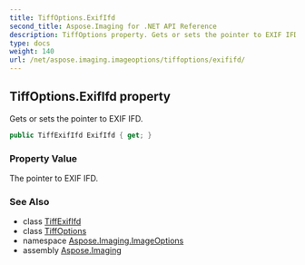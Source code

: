 ```yaml
---
title: TiffOptions.ExifIfd
second_title: Aspose.Imaging for .NET API Reference
description: TiffOptions property. Gets or sets the pointer to EXIF IFD
type: docs
weight: 140
url: /net/aspose.imaging.imageoptions/tiffoptions/exififd/
---
```

## TiffOptions.ExifIfd property

Gets or sets the pointer to EXIF IFD.

```csharp
public TiffExifIfd ExifIfd { get; }
```

### Property Value

The pointer to EXIF IFD.

### See Also

* class [TiffExifIfd](../../../aspose.imaging.fileformats.tiff/tiffexififd/)
* class [TiffOptions](../)
* namespace [Aspose.Imaging.ImageOptions](../../tiffoptions/)
* assembly [Aspose.Imaging](../../../)


